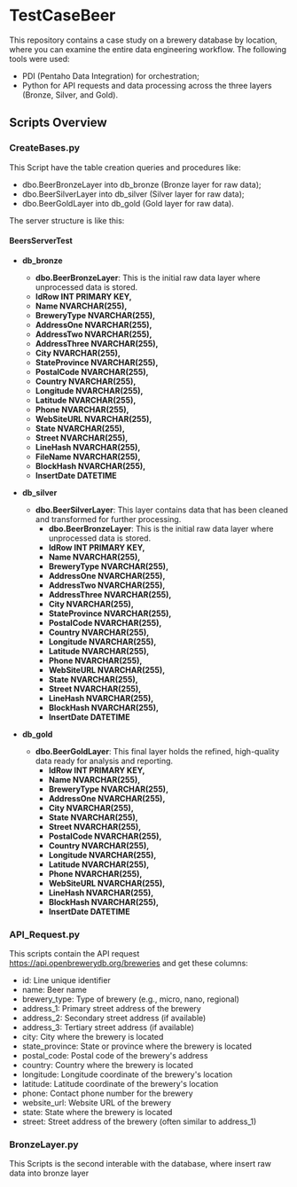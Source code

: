 # TestCaseBeer

This repository contains a case study on a brewery database by location, where you can examine the entire data engineering workflow. The following tools were used:
- PDI (Pentaho Data Integration) for orchestration;
- Python for API requests and data processing across the three layers (Bronze, Silver, and Gold).

## Scripts Overview

### CreateBases.py
This Script have the table creation queries and procedures like:
- dbo.BeerBronzeLayer into db_bronze (Bronze layer for raw data);
- dbo.BeerSilverLayer into db_silver (Silver layer for raw data);
- dbo.BeerGoldLayer into db_gold (Gold layer for raw data).

The server structure is like this:
#### BeersServerTest
- **db_bronze**
  - **dbo.BeerBronzeLayer**: This is the initial raw data layer where unprocessed data is stored.
  - **IdRow INT PRIMARY KEY,**
  - **Name NVARCHAR(255),**
  - **BreweryType NVARCHAR(255),**
  - **AddressOne NVARCHAR(255),**
  - **AddressTwo NVARCHAR(255),**
  - **AddressThree NVARCHAR(255),**
  - **City NVARCHAR(255),**
  - **StateProvince NVARCHAR(255),**
  - **PostalCode NVARCHAR(255),**
  - **Country NVARCHAR(255),**
  - **Longitude NVARCHAR(255),**
  - **Latitude NVARCHAR(255),**
  - **Phone NVARCHAR(255),**
  - **WebSiteURL NVARCHAR(255),**
  - **State NVARCHAR(255),**
  - **Street NVARCHAR(255),**
  - **LineHash NVARCHAR(255),**
  - **FileName NVARCHAR(255),**
  - **BlockHash NVARCHAR(255),**
  - **InsertDate DATETIME**

- **db_silver**
  - **dbo.BeerSilverLayer**: This layer contains data that has been cleaned and transformed for further processing.
    - **dbo.BeerBronzeLayer**: This is the initial raw data layer where unprocessed data is stored.
    - **IdRow INT PRIMARY KEY,**
    - **Name NVARCHAR(255),**
    - **BreweryType NVARCHAR(255),**
    - **AddressOne NVARCHAR(255),**
    - **AddressTwo NVARCHAR(255),**
    - **AddressThree NVARCHAR(255),**
    - **City NVARCHAR(255),**
    - **StateProvince NVARCHAR(255),**
    - **PostalCode NVARCHAR(255),**
    - **Country NVARCHAR(255),**
    - **Longitude NVARCHAR(255),**
    - **Latitude NVARCHAR(255),**
    - **Phone NVARCHAR(255),**
    - **WebSiteURL NVARCHAR(255),**
    - **State NVARCHAR(255),**
    - **Street NVARCHAR(255),**
    - **LineHash NVARCHAR(255),**
    - **BlockHash NVARCHAR(255),**
    - **InsertDate DATETIME**

- **db_gold**
  - **dbo.BeerGoldLayer**: This final layer holds the refined, high-quality data ready for analysis and reporting.
    - **IdRow INT PRIMARY KEY,**
    - **Name NVARCHAR(255),**
    - **BreweryType NVARCHAR(255),**
    - **AddressOne NVARCHAR(255),**
    - **City NVARCHAR(255),**
    - **State NVARCHAR(255),**
    - **Street NVARCHAR(255),**
    - **PostalCode NVARCHAR(255),**
    - **Country NVARCHAR(255),**
    - **Longitude NVARCHAR(255),**
    - **Latitude NVARCHAR(255),**
    - **Phone NVARCHAR(255),**
    - **WebSiteURL NVARCHAR(255),**
    - **LineHash NVARCHAR(255),**
    - **BlockHash NVARCHAR(255),**
    - **InsertDate DATETIME**


### API_Request.py
This scripts contain the API request <https://api.openbrewerydb.org/breweries> and get these columns: 
- id: Line unique identifier
- name: Beer name
- brewery_type: Type of brewery (e.g., micro, nano, regional)
- address_1: Primary street address of the brewery
- address_2: Secondary street address (if available)
- address_3: Tertiary street address (if available)
- city: City where the brewery is located
- state_province: State or province where the brewery is located
- postal_code: Postal code of the brewery's address
- country: Country where the brewery is located
- longitude: Longitude coordinate of the brewery's location
- latitude: Latitude coordinate of the brewery's location
- phone: Contact phone number for the brewery
- website_url: Website URL of the brewery
- state: State where the brewery is located
- street: Street address of the brewery (often similar to address_1)

### BronzeLayer.py
This Scripts is the second interable with the database, where insert raw data into bronze layer